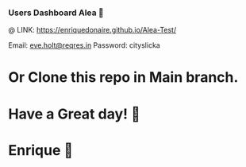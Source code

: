 ###  Users Dashboard Alea 🤖

@ LINK: https://enriquedonaire.github.io/Alea-Test/

   Email: eve.holt@reqres.in
   Password: cityslicka
# Or Clone this repo in Main branch.
# Have a Great day! 👋
#  Enrique 🚀 
